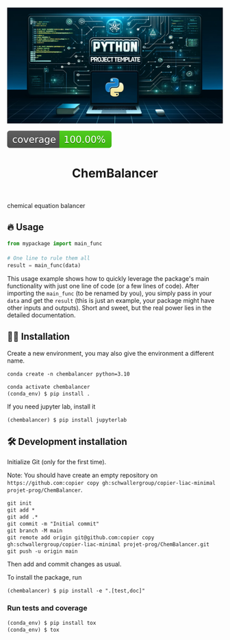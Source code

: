 ![Project Logo](assets/banner.png)

![Coverage Status](assets/coverage-badge.svg)

<h1 align="center">
ChemBalancer
</h1>

<br>


chemical equation balancer

## 🔥 Usage

```python
from mypackage import main_func

# One line to rule them all
result = main_func(data)
```

This usage example shows how to quickly leverage the package's main functionality with just one line of code (or a few lines of code). 
After importing the `main_func` (to be renamed by you), you simply pass in your `data` and get the `result` (this is just an example, your package might have other inputs and outputs). 
Short and sweet, but the real power lies in the detailed documentation.

## 👩‍💻 Installation

Create a new environment, you may also give the environment a different name. 

```
conda create -n chembalancer python=3.10 
```

```
conda activate chembalancer
(conda_env) $ pip install .
```

If you need jupyter lab, install it 

```
(chembalancer) $ pip install jupyterlab
```


## 🛠️ Development installation

Initialize Git (only for the first time). 

Note: You should have create an empty repository on `https://github.com:copier copy gh:schwallergroup/copier-liac-minimal projet-prog/ChemBalancer`.

```
git init
git add * 
git add .*
git commit -m "Initial commit" 
git branch -M main
git remote add origin git@github.com:copier copy gh:schwallergroup/copier-liac-minimal projet-prog/ChemBalancer.git 
git push -u origin main
```

Then add and commit changes as usual. 

To install the package, run

```
(chembalancer) $ pip install -e ".[test,doc]"
```

### Run tests and coverage

```
(conda_env) $ pip install tox
(conda_env) $ tox
```




